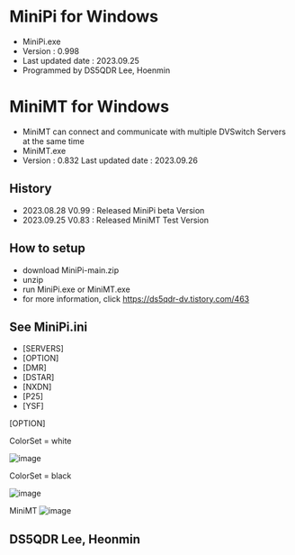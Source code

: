 # MiniPi for Windows 
- MiniPi.exe
- Version : 0.998
- Last updated date : 2023.09.25
- Programmed by DS5QDR Lee, Hoenmin

# MiniMT for Windows
- MiniMT can connect and communicate with multiple DVSwitch Servers at the same time
- MiniMT.exe
- Version : 0.832
  Last updated date : 2023.09.26

## History
- 2023.08.28 V0.99 : Released MiniPi beta Version
- 2023.09.25 V0.83 : Released MiniMT Test Version

## How to setup
- download MiniPi-main.zip
- unzip
- run MiniPi.exe or MiniMT.exe
- for more information, click https://ds5qdr-dv.tistory.com/463

## See MiniPi.ini
- [SERVERS]
- [OPTION]
- [DMR]
- [DSTAR]
- [NXDN]
- [P25]
- [YSF]

[OPTION]

ColorSet = white

![image](https://github.com/ds5qdr/MiniPi/assets/64110724/647c2a76-8fba-4ecf-8407-1e569f3a14be)

ColorSet = black

![image](https://github.com/ds5qdr/MiniPi/assets/64110724/55079379-9bc5-4224-bc3f-1648747094a1)

MiniMT
![image](https://github.com/ds5qdr/MiniPi/assets/64110724/b2b41438-300f-4600-a7f5-6a2fd620a160)

## DS5QDR Lee, Heonmin
